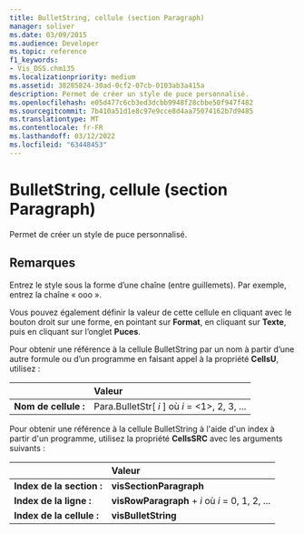 ```yaml
---
title: BulletString, cellule (section Paragraph)
manager: soliver
ms.date: 03/09/2015
ms.audience: Developer
ms.topic: reference
f1_keywords:
- Vis_DSS.chm135
ms.localizationpriority: medium
ms.assetid: 38285824-30ad-0cf2-07cb-0103ab3a415a
description: Permet de créer un style de puce personnalisé.
ms.openlocfilehash: e05d477c6cb3ed3dcbb9948f28cbbe50f947f482
ms.sourcegitcommit: 7b410a51d1e8c97e9cce8d4aa75074162b7d9485
ms.translationtype: MT
ms.contentlocale: fr-FR
ms.lasthandoff: 03/12/2022
ms.locfileid: "63448453"
---
```

# <a name="bulletstring-cell-paragraph-section"></a>BulletString, cellule (section Paragraph)

Permet de créer un style de puce personnalisé. 
  
## <a name="remarks"></a>Remarques

Entrez le style sous la forme d’une chaîne (entre guillemets). Par exemple, entrez la chaîne « ooo ».
  
Vous pouvez également définir la valeur de cette cellule en cliquant avec le bouton droit sur une forme, en pointant sur **Format**, en cliquant sur **Texte**, puis en cliquant sur l’onglet **Puces**. 
  
Pour obtenir une référence à la cellule BulletString par un nom à partir d’une autre formule ou d’un programme en faisant appel à la propriété **CellsU**, utilisez : 
  
||Valeur |
|:-----|:-----|
|**Nom de cellule :**  <br/> |Para.BulletStr[ *i*  ] où  *i*  = <1>, 2, 3, ... |
   
Pour obtenir une référence à la cellule BulletString à l'aide d'un index à partir d'un programme, utilisez la propriété **CellsSRC** avec les arguments suivants : 
  
||Valeur |
|:-----|:-----|
|**Index de la section :**  <br/> |**visSectionParagraph** <br/> |
|**Index de la ligne :**  <br/> |**visRowParagraph** +   *i* où *i* = 0, 1, 2, ... |
|**Index de la cellule :**  <br/> |**visBulletString** <br/> |
   

